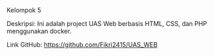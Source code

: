 Kelompok 5

Deskripsi:
Ini adalah project UAS Web berbasis HTML, CSS, dan PHP menggunakan docker.

Link GitHub:
https://github.com/Fikri2415/UAS_WEB
